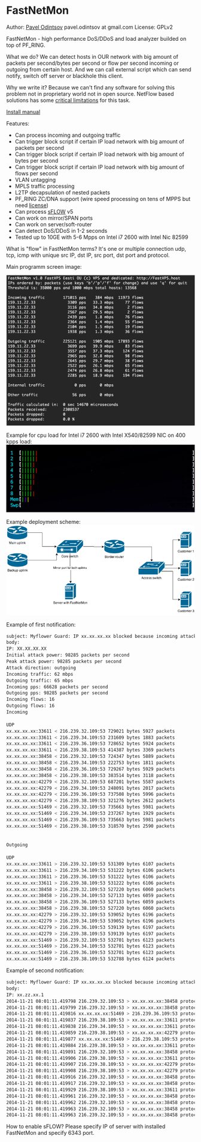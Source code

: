 FastNetMon
===========
Author: [Pavel Odintsov](http://ru.linkedin.com/in/podintsov/) pavel.odintsov at gmail.com
License: GPLv2

FastNetMon - high performance DoS/DDoS and load analyzer builded on top of PF_RING.

What we do? We can detect hosts in OUR network with big amount of packets per second/bytes per second or flow per second incoming or outgoing from certain host. And we can call external script which can send notify, switch off server or blackhole this client.

Why we write it? Because we can't find any software for solving this problem not in proprietary world not in open source. NetFlow based solutions has some [critical limitations](NETFLOW_DISADVANTAGES.md) for this task.

[Install manual](INSTALL.md)

Features:
- Can process incoming and outgoing traffic
- Can trigger block script if certain IP load network with big amount of packets per second
- Can trigger block script if certain IP load network with big amount of bytes per second
- Can trigger block script if certain IP load network with big amount of flows per second
- VLAN untagging
- MPLS traffic processing
- L2TP decapsulation of nested packets
- PF_RING ZC/DNA support (wire speed processing on tens of MPPS but need [license](http://www.ntop.org/products/pf_ring/))
- Can process [sFLOW](http://sflow.org/images/sflowlogo.gif) v5
- Can work on mirror/SPAN ports
- Can work on server/soft-router
- Can detect DoS/DDoS in 1-2 seconds
- Tested up to 10GE with 5-6 Mpps on Intel i7 2600 with Intel Nic 82599

What is "flow" in FastNetMon terms? It's one or multiple connection udp, tcp, icmp with unique src IP, dst IP, src port, dst port and protocol.

Main programm screen image:

![Main screen image](images/fastnetmon_screen.png)

Example for cpu load for Intel i7 2600 with Intel X540/82599 NIC on 400 kpps load:
![Cpu consumption](images/fastnetmon_stats.png)

Example deployment scheme:
![Network diagramm](images/network_map.png)

Example of first notification:
```bash
subject: Myflower Guard: IP xx.xx.xx.xx blocked because incoming attack with power 120613 pps
body:
IP: XX.XX.XX.XX
Initial attack power: 98285 packets per second
Peak attack power: 98285 packets per second
Attack direction: outgoing
Incoming traffic: 62 mbps
Outgoing traffic: 65 mbps
Incoming pps: 66628 packets per second
Outgoing pps: 98285 packets per second
Incoming flows: 16
Outgoing flows: 16
Incoming

UDP
xx.xx.xx.xx:33611 < 216.239.32.109:53 729021 bytes 5927 packets
xx.xx.xx.xx:33611 < 216.239.34.109:53 231609 bytes 1883 packets
xx.xx.xx.xx:33611 < 216.239.36.109:53 728652 bytes 5924 packets
xx.xx.xx.xx:33611 < 216.239.38.109:53 414387 bytes 3369 packets
xx.xx.xx.xx:38458 < 216.239.32.109:53 724347 bytes 5889 packets
xx.xx.xx.xx:38458 < 216.239.34.109:53 222753 bytes 1811 packets
xx.xx.xx.xx:38458 < 216.239.36.109:53 729267 bytes 5929 packets
xx.xx.xx.xx:38458 < 216.239.38.109:53 383514 bytes 3118 packets
xx.xx.xx.xx:42279 < 216.239.32.109:53 687201 bytes 5587 packets
xx.xx.xx.xx:42279 < 216.239.34.109:53 248091 bytes 2017 packets
xx.xx.xx.xx:42279 < 216.239.36.109:53 737508 bytes 5996 packets
xx.xx.xx.xx:42279 < 216.239.38.109:53 321276 bytes 2612 packets
xx.xx.xx.xx:51469 < 216.239.32.109:53 735663 bytes 5981 packets
xx.xx.xx.xx:51469 < 216.239.34.109:53 237267 bytes 1929 packets
xx.xx.xx.xx:51469 < 216.239.36.109:53 735663 bytes 5981 packets
xx.xx.xx.xx:51469 < 216.239.38.109:53 318570 bytes 2590 packets


Outgoing

UDP
xx.xx.xx.xx:33611 > 216.239.32.109:53 531309 bytes 6107 packets
xx.xx.xx.xx:33611 > 216.239.34.109:53 531222 bytes 6106 packets
xx.xx.xx.xx:33611 > 216.239.36.109:53 531222 bytes 6106 packets
xx.xx.xx.xx:33611 > 216.239.38.109:53 531222 bytes 6106 packets
xx.xx.xx.xx:38458 > 216.239.32.109:53 527220 bytes 6060 packets
xx.xx.xx.xx:38458 > 216.239.34.109:53 527133 bytes 6059 packets
xx.xx.xx.xx:38458 > 216.239.36.109:53 527133 bytes 6059 packets
xx.xx.xx.xx:38458 > 216.239.38.109:53 527220 bytes 6060 packets
xx.xx.xx.xx:42279 > 216.239.32.109:53 539052 bytes 6196 packets
xx.xx.xx.xx:42279 > 216.239.34.109:53 539052 bytes 6196 packets
xx.xx.xx.xx:42279 > 216.239.36.109:53 539139 bytes 6197 packets
xx.xx.xx.xx:42279 > 216.239.38.109:53 539139 bytes 6197 packets
xx.xx.xx.xx:51469 > 216.239.32.109:53 532701 bytes 6123 packets
xx.xx.xx.xx:51469 > 216.239.34.109:53 532701 bytes 6123 packets
xx.xx.xx.xx:51469 > 216.239.36.109:53 532701 bytes 6123 packets
xx.xx.xx.xx:51469 > 216.239.38.109:53 532788 bytes 6124 packets
```

Example of second notification:
```bash
subject: Myflower Guard: IP xx.xx.xx.xx blocked because incoming attack with power 120613 pps
body:
IP: xx.zz.xx.1
2014-11-21 08:01:11.419798 216.239.32.109:53 > xx.xx.xx.xx:38458 protocol: udp flags:  size: 123 bytes
2014-11-21 08:01:11.419799 216.239.32.109:53 > xx.xx.xx.xx:38458 protocol: udp flags:  size: 123 bytes
2014-11-21 08:01:11.419816 xx.xx.xx.xx:51469 > 216.239.36.109:53 protocol: udp flags:  size: 87 bytes
2014-11-21 08:01:11.419837 216.239.38.109:53 > xx.xx.xx.xx:33611 protocol: udp flags:  size: 123 bytes
2014-11-21 08:01:11.419838 216.239.34.109:53 > xx.xx.xx.xx:33611 protocol: udp flags:  size: 123 bytes
2014-11-21 08:01:11.419859 216.239.38.109:53 > xx.xx.xx.xx:42279 protocol: udp flags:  size: 123 bytes
2014-11-21 08:01:11.419877 xx.xx.xx.xx:51469 > 216.239.38.109:53 protocol: udp flags:  size: 87 bytes
2014-11-21 08:01:11.419884 216.239.38.109:53 > xx.xx.xx.xx:33611 protocol: udp flags:  size: 123 bytes
2014-11-21 08:01:11.419891 216.239.32.109:53 > xx.xx.xx.xx:38458 protocol: udp flags:  size: 123 bytes
2014-11-21 08:01:11.419906 216.239.38.109:53 > xx.xx.xx.xx:33611 protocol: udp flags:  size: 123 bytes
2014-11-21 08:01:11.419907 216.239.38.109:53 > xx.xx.xx.xx:42279 protocol: udp flags:  size: 123 bytes
2014-11-21 08:01:11.419908 216.239.38.109:53 > xx.xx.xx.xx:42279 protocol: udp flags:  size: 123 bytes
2014-11-21 08:01:11.419916 216.239.32.109:53 > xx.xx.xx.xx:38458 protocol: udp flags:  size: 123 bytes
2014-11-21 08:01:11.419917 216.239.32.109:53 > xx.xx.xx.xx:38458 protocol: udp flags:  size: 123 bytes
2014-11-21 08:01:11.419929 216.239.38.109:53 > xx.xx.xx.xx:33611 protocol: udp flags:  size: 123 bytes
2014-11-21 08:01:11.419961 216.239.32.109:53 > xx.xx.xx.xx:38458 protocol: udp flags:  size: 123 bytes
2014-11-21 08:01:11.419962 216.239.32.109:53 > xx.xx.xx.xx:38458 protocol: udp flags:  size: 123 bytes
2014-11-21 08:01:11.419963 216.239.32.109:53 > xx.xx.xx.xx:38458 protocol: udp flags:  size: 123 bytes
2014-11-21 08:01:11.419963 216.239.32.109:53 > xx.xx.xx.xx:38458 protocol: udp flags:  size: 123 bytes
```

How to enable sFLOW? Please specify IP of server with installed FastNetMon and specify 6343 port. 
